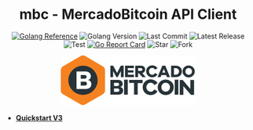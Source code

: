 
<div align="center">

# mbc - MercadoBitcoin API Client

  
[![Golang Reference](https://img.shields.io/badge/go-reference-blue?label=v3)](https://pkg.go.dev/github.com/lucaskatayama/mbc/v3)
![Golang Version](https://img.shields.io/github/go-mod/go-version/lucaskatayama/mbc?filename=.%2Fv3%2Fgo.mod)
![Last Commit](https://img.shields.io/github/last-commit/lucaskatayama/mbc)
![Latest Release](https://img.shields.io/github/v/release/lucaskatayama/mbc)
![Test](https://img.shields.io/github/workflow/status/lucaskatayama/mbc/Go?label=test)
[![Go Report Card](https://goreportcard.com/badge/lucaskatayama/mbc)](https://goreportcard.com/report/lucaskatayama/mbc)
![Star](https://img.shields.io/github/stars/lucaskatayama/mbc?style=social)
![Fork](https://img.shields.io/github/forks/lucaskatayama/mbc?label=Fork&style=social)
  
![](docs/logo.svg)
  
</div>

- **[Quickstart V3](v3/README.md#quickstart)**

